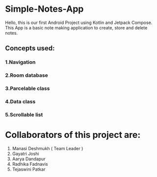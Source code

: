 # Simple-Notes-App
Hello, this is our first Android Project using Kotlin and Jetpack Compose. This App is a basic note making application to create, store and delete notes.
## Concepts used:
### 1.Navigation
### 2.Room database
### 3.Parcelable class
### 4.Data class
### 5.Scrollable list
#
# Collaborators of this project are:
1. Manasi Deshmukh ( Team Leader )
2. Gayatri Joshi
3. Aarya Dandapur
4. Radhika Fadnavis
5. Tejaswini Patkar


